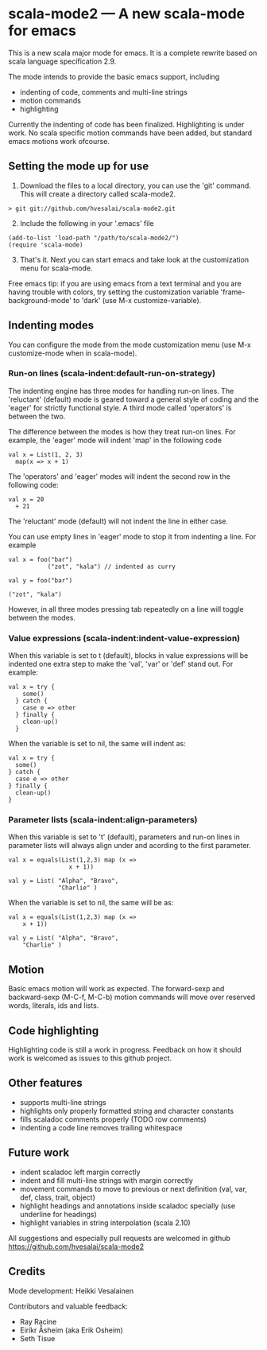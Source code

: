# scala-mode2 — A new scala-mode for emacs

This is a new scala major mode for emacs. It is a complete rewrite based on scala language specification 2.9.

The mode intends to provide the basic emacs support, including
- indenting of code, comments and multi-line strings
- motion commands
- highlighting

Currently the indenting of code has been finalized. Highlighting is
under work. No scala specific motion commands have been added, but
standard emacs motions work ofcourse.

## Setting the mode up for use

1. Download the files to a local directory, you can use the 'git'
command. This will create a directory called scala-mode2.
```
> git git://github.com/hvesalai/scala-mode2.git
```

2. Include the following in your '.emacs'  file
```
(add-to-list 'load-path "/path/to/scala-mode2/")
(require 'scala-mode)
```

3. That's it. Next you can start emacs and take look at the
customization menu for scala-mode.

Free emacs tip: if you are using emacs from a text terminal and you
are having trouble with colors, try setting the customization variable
'frame-background-mode' to 'dark' (use M-x customize-variable).

## Indenting modes

You can configure the mode from the mode customization menu (use M-x
customize-mode when in scala-mode).

### Run-on lines (scala-indent:default-run-on-strategy)

The indenting engine has three modes for handling run-on lines. The
'reluctant' (default) mode is geared toward a general style of coding
and the 'eager' for strictly functional style. A third mode called
'operators' is between the two.

The difference between the modes is how they treat run-on lines. For
example, the 'eager' mode will indent 'map' in the following code

```
val x = List(1, 2, 3)
  map(x => x + 1)
```

The 'operators' and 'eager' modes will indent the second row in the
following code:

```
val x = 20 
  + 21
```

The 'reluctant' mode (default) will not indent the line in either
case. 

You can use empty lines in 'eager' mode to stop it from indenting a
line. For example

```
val x = foo("bar")
           ("zot", "kala") // indented as curry

val y = foo("bar")

("zot", "kala")
```

However, in all three modes pressing tab repeatedly on a line
will toggle between the modes.

### Value expressions (scala-indent:indent-value-expression)

When this variable is set to t (default), blocks in value expressions
will be indented one extra step to make the 'val', 'var' or 'def'
stand out. For example:

```
val x = try {
    some()
  } catch {
    case e => other
  } finally {
    clean-up()
  }
```

When the variable is set to nil, the same will indent as:

```
val x = try {
  some()
} catch {
  case e => other
} finally {
  clean-up()
}
```

### Parameter lists (scala-indent:align-parameters)

When this variable is set to 't' (default), parameters and run-on
lines in parameter lists will always align under and acording to the
first parameter.

```
val x = equals(List(1,2,3) map (x =>
                 x + 1))

val y = List( "Alpha", "Bravo",
              "Charlie" )
```

When the variable is set to nil, the same will be as:

```
val x = equals(List(1,2,3) map (x =>
    x + 1))

val y = List( "Alpha", "Bravo",
    "Charlie" )
```

## Motion

Basic emacs motion will work as expected. The forward-sexp and
backward-sexp (M-C-f, M-C-b) motion commands will move over reserved
words, literals, ids and lists.

## Code highlighting

Highlighting code is still a work in progress. Feedback on how it
should work is welcomed as issues to this github project.

## Other features
- supports multi-line strings
- highlights only properly formatted string and character constants
- fills scaladoc comments properly (TODO row comments)
- indenting a code line removes trailing whitespace

## Future work

- indent scaladoc left margin correctly
- indent and fill multi-line strings with margin correctly
- movement commands to move to previous or next definition (val,
  var, def, class, trait, object)
- highlight headings and annotations inside scaladoc specially (use underline for headings)
- highlight variables in string interpolation (scala 2.10)

All suggestions and especially pull requests are welcomed in github
https://github.com/hvesalai/scala-mode2

## Credits

Mode development: Heikki Vesalainen

Contributors and valuable feedback:
- Ray Racine
- Eiríkr Åsheim (aka Erik Osheim)
- Seth Tisue
